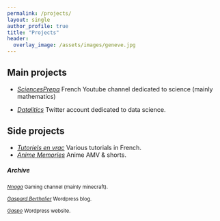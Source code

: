 ```yaml
---
permalink: /projects/
layout: single
author_profile: true
title: "Projects"
header:
  overlay_image: /assets/images/geneve.jpg
---
```


## Main projects

- [*SciencesPrepa*](https://www.youtube.com/@sciencesprepa)
French Youtube channel dedicated to science (mainly mathematics)

- [*Datalitics*](https://x.com/datalitics)
Twitter account dedicated to data science.



## Side projects

- [*Tutoriels en vrac*](https://www.youtube.com/channel/UCo-qkV187HhALYFvtq8fYxA) Various tutorials in French.
- [*Anime Memories*](https://www.youtube.com/channel/UC08isU1hjTjGIvLHQZ1uIIw) Anime AMV & shorts.


##### Archive
<sub>[*Nnaga*](https://www.youtube.com/@Gaspa93100) Gaming channel (mainly minecraft).</sub>

<sub>[*Gaspard Berthelier*](https://gaspardberthelier.home.blog/) Wordpress blog.</sub>

<sub>[*Gaspo*](https://gaspo125063974.wordpress.com/) Wordpress website.</sub>
